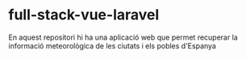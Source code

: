 # full-stack-vue-laravel
En aquest repositori hi ha una aplicació web que permet recuperar la informació meteorològica de les ciutats i els pobles d'Espanya
